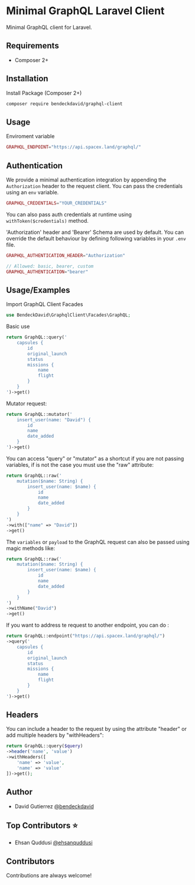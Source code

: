 
# Minimal GraphQL Laravel Client

Minimal GraphQL client for Laravel.


## Requirements

- Composer 2+


## Installation

Install Package (Composer 2+)
```bash
composer require bendeckdavid/graphql-client
```


## Usage

Enviroment variable 
```php
GRAPHQL_ENDPOINT="https://api.spacex.land/graphql/"
```


## Authentication

We provide a minimal authentication integration by appending the `Authorization` header to the request client. You can pass the credentials using an `env` variable.
```php
GRAPHQL_CREDENTIALS="YOUR_CREDENTIALS"
```

You can also pass auth credentials at runtime using `withToken($credentials)` method.


'Authorization' header and 'Bearer' Schema are used by default. You can override the default behaviour by defining following variables in your `.env` file.
```php
GRAPHQL_AUTHENTICATION_HEADER="Authorization"

// Allowed: basic, bearer, custom
GRAPHQL_AUTHENTICATION="bearer"
```


## Usage/Examples

Import GraphQL Client Facades
```php
use BendeckDavid\GraphqlClient\Facades\GraphQL;
```

Basic use

```php
return GraphQL::query('
    capsules {
        id
        original_launch
        status
        missions {
            name
            flight
        }
    }
')->get()
```

Mutator request:
```php
return GraphQL::mutator('
    insert_user(name: "David") {
        id
        name
        date_added
    }
')->get()
```

You can access "query" or "mutator" as a shortcut if you are not passing variables, if is not the case you must use the "raw" attribute:

```php
return GraphQL::raw('
    mutation($name: String) {
        insert_user(name: $name) {
            id
            name
            date_added
        }
    }
')
->with(["name" => "David"])
->get()
```

The `variables` or `payload` to the GraphQL request can also be passed using magic methods like:
```php
return GraphQL::raw('
    mutation($name: String) {
        insert_user(name: $name) {
            id
            name
            date_added
        }
    }
')
->withName("David")
->get()

```

If you want to address te request to another endpoint, you can do :

```php
return GraphQL::endpoint("https://api.spacex.land/graphql/")
->query('
    capsules {
        id
        original_launch
        status
        missions {
            name
            flight
        }
    }
')->get()

```


## Headers

You can include a header to the request by using the attribute "header" or add multiple headers by "withHeaders":
```php
return GraphQL::query($query)
->header('name', 'value')
->withHeaders([
    'name' => 'value',
    'name' => 'value'
])->get();
```


## Author

- David Gutierrez [@bendeckdavid](https://www.github.com/bendeckdavid)


## Top Contributors ⭐

- Ehsan Quddusi [@ehsanquddusi](https://github.com/ehsanquddusi)

## Contributors
Contributions are always welcome!


